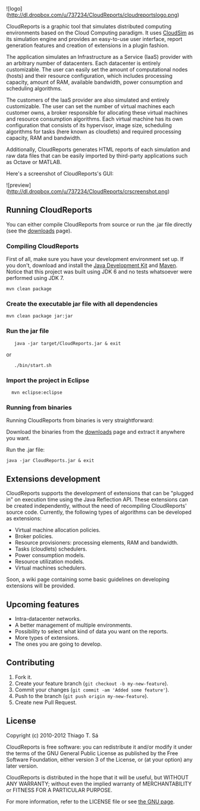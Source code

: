 ![logo] (http://dl.dropbox.com/u/737234/CloudReports/cloudreportslogo.png)

CloudReports is a graphic tool that simulates distributed computing environments based
on the Cloud Computing paradigm. It uses [CloudSim][cloudsim] as its simulation
engine and provides an easy-to-use user interface, report generation features and
creation of extensions in a plugin fashion.

The application simulates an Infrastructure as a Service (IaaS) provider with an 
arbitrary number of datacenters. Each datacenter is entirely customizable. The user
can easily set the amount of computational nodes (hosts) and their resource configuration,
which includes processing capacity, amount of RAM, available bandwidth, power consumption
and scheduling algorithms.

The customers of the IaaS provider are also simulated and entirely customizable. The user
can set the number of virtual machines each customer owns, a broker responsible for allocating
these virtual machines and resource consumption algorithms. Each virtual machine has its own
configuration that consists of its hypervisor, image size, scheduling algorithms for
tasks (here known as cloudlets) and required processing capacity, RAM and bandwidth.

Additionally, CloudReports generates HTML reports of each simulation and raw data files that
can be easily imported by third-party applications such as Octave or MATLAB.

Here's a screenshot of CloudReports's GUI:

![preview] (http://dl.dropbox.com/u/737234/CloudReports/crscreenshot.png)


## Running CloudReports

You can either compile CloudReports from source or run the .jar file directly (see the
[downloads][downloadspage] page).

### Compiling CloudReports

First of all, make sure you have your development environment set up. If you don't,
download and install the [Java Development Kit][jdk] and [Maven][maven]. Notice that this project was built using JDK 6 and no tests whatsoever were performed using JDK 7.

```
mvn clean package
```

### Create the executable jar file with all dependencies

```
mvn clean package jar:jar
```

### Run the jar file
```
   java -jar target/CloudReports.jar & exit
```

or

```
   ./bin/start.sh
```

### Import the project in Eclipse

```
  mvn eclipse:eclipse
```


### Running from binaries

Running CloudReports from binaries is very straightforward:

Download the binaries from the [downloads][downloadspage] page and extract it anywhere you want.

Run the .jar file:

    java -jar CloudReports.jar & exit


## Extensions development

CloudReports supports the development of extensions that can be "plugged in" on execution time using
the Java Reflection API. These extensions can be created independently, without the need of recompiling 
CloudReports' source code. Currently, the following types of algorithms can be developed as extensions:

- Virtual machine allocation policies.
- Broker policies.
- Resource provisioners: processing elements, RAM and bandwidth.
- Tasks (cloudlets) schedulers.
- Power consumption models.
- Resource utilization models.
- Virtual machines schedulers.

Soon, a wiki page containing some basic guidelines on developing extensions will be provided.

## Upcoming features

- Intra-datacenter networks.
- A better management of multiple environments.
- Possibility to select what kind of data you want on the reports.
- More types of extensions.
- The ones you are going to develop.

## Contributing

1. Fork it.
2. Create your feature branch (`git checkout -b my-new-feature`).
3. Commit your changes (`git commit -am 'Added some feature'`).
4. Push to the branch (`git push origin my-new-feature`).
5. Create new Pull Request.

## License

Copyright (c) 2010-2012 Thiago T. Sá

CloudReports is free software: you can redistribute it and/or modify
it under the terms of the GNU General Public License as published by
the Free Software Foundation, either version 3 of the License, or
(at your option) any later version.

CloudReports is distributed in the hope that it will be useful,
but WITHOUT ANY WARRANTY; without even the implied warranty of
MERCHANTABILITY or FITNESS FOR A PARTICULAR PURPOSE.

For more information, refer to the LICENSE file or see [the GNU page][gnu].

[cloudsim]: http://www.cloudbus.org/cloudsim/
[downloadspage]: https://github.com/alessandroleite/CloudReports/downloads
[netbeans]:http://netbeans.org/
[eclipse]: http://www.eclipse.org/
[jdk]: http://www.oracle.com/technetwork/java/javase/downloads/index.html
[ant]:http://ant.apache.org/
[maven]: http://maven.apache.org/
[gnu]: http://www.gnu.org/licenses

